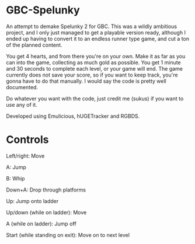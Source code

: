 # GBC-Spelunky
 An attempt to demake Spelunky 2 for GBC.
 This was a wildly ambitious project, and I only just managed to get a playable version ready, although I ended up having to convert it to an endless runner type game, and cut a ton of the planned content.
 
 You get 4 hearts, and from there you're on your own. Make it as far as you can into the game, collecting as much gold as possible. You get 1 minute and 30 seconds to complete each level, or your game will end. The game currently does not save your score, so if you want to keep track, you're gonna have to do that manually.
 I would say the code is pretty well documented.
 
 Do whatever you want with the code, just credit me (sukus) if you want to use any of it.
 
 Developed using Emulicious, hUGETracker and RGBDS.

# Controls
Left/right: Move

A: Jump

B: Whip

Down+A: Drop through platforms

Up: Jump onto ladder

Up/down (while on ladder): Move

A (while on ladder): Jump off

Start (while standing on exit): Move on to next level
